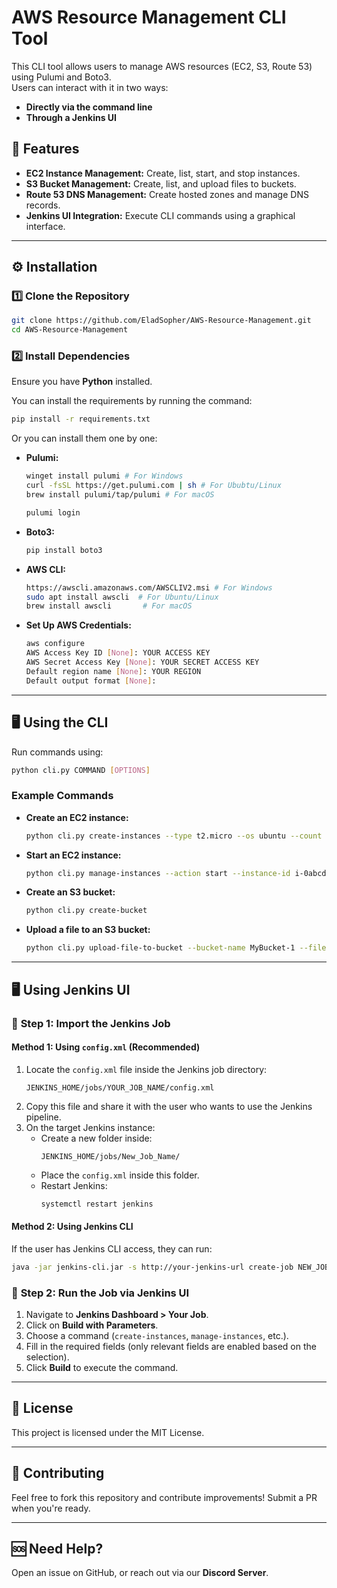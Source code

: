 # AWS Resource Management CLI Tool

This CLI tool allows users to manage AWS resources (EC2, S3, Route 53) using Pulumi and Boto3.  
Users can interact with it in two ways:  
- **Directly via the command line**
- **Through a Jenkins UI**

## 🚀 Features

- **EC2 Instance Management:** Create, list, start, and stop instances.
- **S3 Bucket Management:** Create, list, and upload files to buckets.
- **Route 53 DNS Management:** Create hosted zones and manage DNS records.
- **Jenkins UI Integration:** Execute CLI commands using a graphical interface.

---

## ⚙️ Installation

### 1️⃣ Clone the Repository
```bash
git clone https://github.com/EladSopher/AWS-Resource-Management.git
cd AWS-Resource-Management
```

### 2️⃣ Install Dependencies  
Ensure you have **Python** installed.

You can install the requirements by running the command:
  ```bash
  pip install -r requirements.txt
  ```

Or you can install them one by one:

- **Pulumi:**  
  ```bash
  winget install pulumi # For Windows
  curl -fsSL https://get.pulumi.com | sh # For Ububtu/Linux
  brew install pulumi/tap/pulumi # For macOS
  ```

  ```bash
  pulumi login
  ```

- **Boto3:**
  ```bash
  pip install boto3
  ```

- **AWS CLI:**  
  ```bash
  https://awscli.amazonaws.com/AWSCLIV2.msi # For Windows
  sudo apt install awscli  # For Ubuntu/Linux
  brew install awscli       # For macOS
  ```

- **Set Up AWS Credentials:**  
  ```bash
  aws configure
  AWS Access Key ID [None]: YOUR ACCESS KEY
  AWS Secret Access Key [None]: YOUR SECRET ACCESS KEY
  Default region name [None]: YOUR REGION
  Default output format [None]:
  ```

---

## 🖥️ Using the CLI

Run commands using:  
```bash
python cli.py COMMAND [OPTIONS]
```

### Example Commands

- **Create an EC2 instance:**
  ```bash
  python cli.py create-instances --type t2.micro --os ubuntu --count 1
  ```

- **Start an EC2 instance:**
  ```bash
  python cli.py manage-instances --action start --instance-id i-0abcd1234efgh5678
  ```

- **Create an S3 bucket:**
  ```bash
  python cli.py create-bucket
  ```

- **Upload a file to an S3 bucket:**
  ```bash
  python cli.py upload-file-to-bucket --bucket-name MyBucket-1 --file-path ./file.txt
  ```

---

## 🖥️ Using Jenkins UI

### 🔹 **Step 1: Import the Jenkins Job**  

#### Method 1: Using `config.xml` (Recommended)

1. Locate the `config.xml` file inside the Jenkins job directory:  
   ```
   JENKINS_HOME/jobs/YOUR_JOB_NAME/config.xml
   ```
2. Copy this file and share it with the user who wants to use the Jenkins pipeline.
3. On the target Jenkins instance:
   - Create a new folder inside:
     ```
     JENKINS_HOME/jobs/New_Job_Name/
     ```
   - Place the `config.xml` inside this folder.
   - Restart Jenkins:
     ```bash
     systemctl restart jenkins
     ```

#### Method 2: Using Jenkins CLI

If the user has Jenkins CLI access, they can run:  
```bash
java -jar jenkins-cli.jar -s http://your-jenkins-url create-job NEW_JOB_NAME < config.xml
```

### 🔹 **Step 2: Run the Job via Jenkins UI**

1. Navigate to **Jenkins Dashboard > Your Job**.
2. Click on **Build with Parameters**.
3. Choose a command (`create-instances`, `manage-instances`, etc.).
4. Fill in the required fields (only relevant fields are enabled based on the selection).
5. Click **Build** to execute the command.

---

## 📜 License

This project is licensed under the MIT License.

---

## 🤝 Contributing

Feel free to fork this repository and contribute improvements! Submit a PR when you're ready.

---

## 🆘 Need Help?

Open an issue on GitHub, or reach out via our **Discord Server**.

